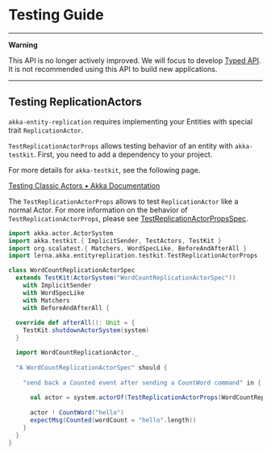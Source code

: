 # Testing Guide

---
**Warning**

This API is no longer actively improved.
We will focus to develop [Typed API](./typed/testing_guide.md).
It is not recommended using this API to build new applications.

---

## Testing ReplicationActors

`akka-entity-replication` requires implementing your Entities with special trait `ReplicationActor`.

`TestReplicationActorProps` allows testing behavior of an entity with `akka-testkit`.
First, you need to add a dependency to your project.

For more details for `akka-testkit`, see the following page.

[Testing Classic Actors • Akka Documentation](https://doc.akka.io/docs/akka/2.6/testing.html)

The `TestReplicationActorProps` allows to test `ReplicationActor` like a normal Actor.
For more information on the behavior of `TestReplicationActorProps`, please see [TestReplicationActorPropsSpec](/src/test/scala/lerna/akka/entityreplication/testkit/TestReplicationActorPropsSpec.scala).

```scala
import akka.actor.ActorSystem
import akka.testkit.{ ImplicitSender, TestActors, TestKit }
import org.scalatest.{ Matchers, WordSpecLike, BeforeAndAfterAll }
import lerna.akka.entityreplication.testkit.TestReplicationActorProps

class WordCountReplicationActorSpec 
  extends TestKit(ActorSystem("WordCountReplicationActorSpec")) 
    with ImplicitSender 
    with WordSpecLike 
    with Matchers 
    with BeforeAndAfterAll {
  
  override def afterAll(): Unit = {
    TestKit.shutdownActorSystem(system)
  }

  import WordCountReplicationActor._
  
  "A WordCountReplicationActorSpec" should {
    
    "send back a Counted event after sending a CountWord command" in {
      
      val actor = system.actorOf(TestReplicationActorProps(WordCountReplicationActor.props))
      
      actor ! CountWord("hello")
      expectMsg(Counted(wordCount = "hello".length))
    }
  }
}
```
